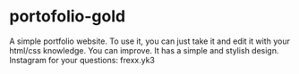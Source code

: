 # portofolio-gold
A simple portfolio website. To use it, you can just take it and edit it with your html/css knowledge. You can improve. It has a simple and stylish design. Instagram for your questions: frexx.yk3
